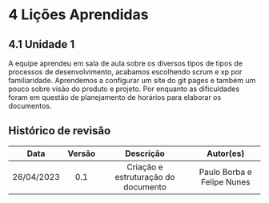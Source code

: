 # 4 Lições Aprendidas

## 4.1 Unidade 1

A equipe aprendeu em sala de aula sobre os diversos tipos de tipos de processos de desenvolvimento, acabamos escolhendo scrum e xp por familiaridade. Aprendemos a configurar um site do git pages e também um pouco sobre visão do produto e projeto. Por enquanto as dificuldades foram em questão de planejamento de horários para elaborar os documentos.

## Histórico de revisão

|  Data | Versão | Descrição | Autor(es) |
| :--------: | :----: | :---------------------------------: | :---------: |
| 26/04/2023 |  0.1   | Criação e estruturação do documento | Paulo Borba e Felipe Nunes |